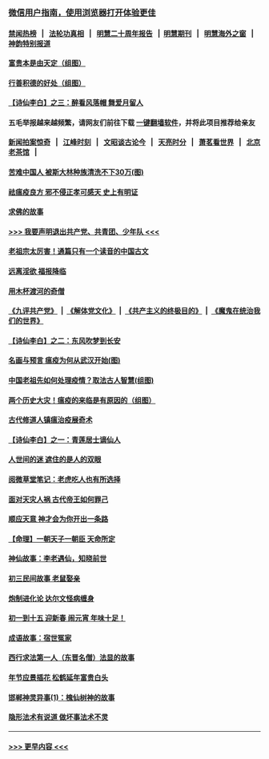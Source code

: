 ### [微信用户指南，使用浏览器打开体验更佳](https://github.com/gfw-breaker/banned-news1/blob/master/indexes/wechat-guide.md?t=0)
#### [禁闻热榜](热点新闻.md?t=0)  &nbsp;&nbsp;|&nbsp;&nbsp; [法轮功真相](https://github.com/gfw-breaker/truth/blob/master/README.md?t=0) &nbsp;&nbsp;|&nbsp;&nbsp; [明慧二十周年报告](https://github.com/gfw-breaker/mh-reports/blob/master/README.md?t=0) &nbsp;&nbsp;|&nbsp;&nbsp;[明慧期刊](https://github.com/gfw-breaker/mh-qikan) &nbsp;&nbsp;|&nbsp;&nbsp; [明慧海外之窗](https://github.com/gfw-breaker/mh-news/blob/master/README.md?t=0) &nbsp;&nbsp;|&nbsp;&nbsp; [神韵特别报道](https://github.com/gfw-breaker/mh-news/blob/master/shenyun.md?t=0)
#### [富贵本是由天定（组图）](../pages/prog647/a102767839.md?t=02041044) 
#### [行善积德的好处（组图）](../pages/prog647/a102767818.md?t=02041044) 
#### [【诗仙李白】之三：醉看风落帽 舞爱月留人](../pages/prog647/a102767267.md?t=02041044) 
#### 五毛举报越来越频繁，请网友们前往下载 [一键翻墙软件](https://github.com/gfw-breaker/ssr-accounts)，并将此项目推荐给亲友
#### [新闻拍案惊奇](https://github.com/gfw-breaker/banned-news1/blob/master/pages/link4.md) &nbsp;&nbsp;|&nbsp;&nbsp; [江峰时刻](https://github.com/gfw-breaker/banned-news1/blob/master/pages/link4.md) &nbsp;&nbsp;|&nbsp;&nbsp; [文昭谈古论今](https://github.com/gfw-breaker/banned-news1/blob/master/pages/link4.md) &nbsp;&nbsp;|&nbsp;&nbsp; [天亮时分](https://github.com/gfw-breaker/banned-news1/blob/master/pages/link4.md) &nbsp;&nbsp;|&nbsp;&nbsp; [萧茗看世界](https://github.com/gfw-breaker/banned-news1/blob/master/pages/link4.md) &nbsp;&nbsp;|&nbsp;&nbsp; [北京老茶馆](https://github.com/gfw-breaker/banned-news1/blob/master/pages/link4.md) &nbsp;&nbsp;|&nbsp;&nbsp; 
#### [苦难中国人 被斯大林种族清洗不下30万(图)](../pages/prog647/a102767355.md?t=02041044) 
#### [祛瘟疫良方 邪不侵正孝可感天 史上有明证](../pages/prog647/a102766434.md?t=02041044) 
#### [求佛的故事](../pages/prog647/a102766422.md?t=02041044) 
#### [>>> 我要声明退出共产党、共青团、少年队 <<<](https://github.com/begood0513/goodnews/blob/master/quit/letter.md) 
#### [老祖宗太厉害！通篇只有一个读音的中国古文](../pages/prog647/a102766206.md?t=02041044) 
#### [远离淫欲 福报降临](../pages/prog647/a102765378.md?t=02041044) 
#### [用木杯渡河的奇僧](../pages/prog647/a102765363.md?t=02041044) 
#### [《九评共产党》](https://github.com/begood0513/9ping.md/blob/master/README.md) &nbsp;|&nbsp; [《解体党文化》](../../../../jtdwh.md/blob/master/README.md)  &nbsp;|&nbsp; [《共产主义的终极目的》](../../../../gczydzjmd.md/blob/master/README.md) &nbsp;|&nbsp; [《魔鬼在统治我们的世界》](../../../../mgztzwmdsj.md/blob/master/README.md) 
#### [【诗仙李白】之二：东风吹梦到长安](../pages/prog647/a102765209.md?t=02041044) 
#### [名画与预言 瘟疫为何从武汉开始(图)](../pages/prog647/a102764474.md?t=02041044) 
#### [中国老祖先如何处理疫情？取法古人智慧(组图)](../pages/prog647/a102764472.md?t=02041044) 
#### [两个历史大灾！瘟疫的来临是有原因的（组图）](../pages/prog647/a102764462.md?t=02041044) 
#### [古代修道人镇瘟治疫展奇术](../pages/prog647/a102764286.md?t=02041044) 
#### [【诗仙李白】之一：青莲居士谪仙人](../pages/prog647/a102764251.md?t=02041044) 
#### [人世间的迷 遮住的是人的双眼](../pages/prog647/a102763589.md?t=02041044) 
#### [阅微草堂笔记：老虎吃人也有所选择](../pages/prog647/a102763565.md?t=02041044) 
#### [面对天灾人祸 古代帝王如何罪己](../pages/prog647/a102762583.md?t=02041044) 
#### [顺应天意 神才会为你开出一条路](../pages/prog647/a102762633.md?t=02041044) 
#### [【命理】一朝天子一朝臣 天命所定](../pages/prog647/a102762621.md?t=02041044) 
#### [神仙故事：李老遇仙，知晓前世](../pages/prog647/a102761966.md?t=02041044) 
#### [初三民间故事 老鼠娶亲](../pages/prog647/a102761805.md?t=02041044) 
#### [炮制进化论 达尔文怪病缠身](../pages/prog647/a102761776.md?t=02041044) 
#### [初一到十五 迎新春 闹元宵 年味十足！](../pages/prog647/a102759846.md?t=02041044) 
#### [成语故事：宿世冤家](../pages/prog647/a102760020.md?t=02041044) 
#### [西行求法第一人（东晋名僧）法显的故事](../pages/prog647/a102760014.md?t=02041044) 
#### [年节应景插花 松鹤延年富贵白头](../pages/prog647/a102759380.md?t=02041044) 
#### [邯郸神灵异事(1)：槐仙树神的故事](../pages/prog647/a102759193.md?t=02041044) 
#### [隐形法术有说道 做坏事法术不灵](../pages/prog647/a102759184.md?t=02041044) 

----
#### [ >>> 更早内容 <<< ](../indexes/prog647-earlier.md)
